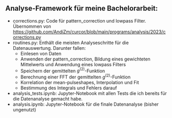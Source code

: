 ## Analyse-Framework für meine Bachelorarbeit:

- corrections.py: Code für pattern_correction und lowpass Filter. Übernommen von https://github.com/AndiZm/curcor/blob/main/programs/analysis/2023/corrections.py
- routines.py: Enthält die meisten Analyseschritte für die Datenauswertung. Darunter fallen:
    - Einlesen von Daten
    - Anwenden der pattern_correction, Bildung eines gewichteten Mittelwerts und Anwendung eines lowpass Filters
    - Speichern der gemittelten $g^{(2)}$-Funktion
    - Berechnung einer FFT der gemittelten $g^{(2)}$-Funktion
    - Korrelation der mean-pulseshapes, Interpolation und Fit
    -  Bestimmung des Integrals und Fehlers darauf
- analysis_tests.ipynb: Jupyter-Notebook mit allen Tests die ich bereits für die Datenanalyse gemacht habe. 
- analysis.ipynb: Jupyter-Notebook für die finale Datenanalyse (bisher ungenutzt)